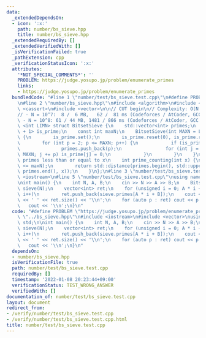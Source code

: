 ```yaml
---
data:
  _extendedDependsOn:
  - icon: ':x:'
    path: number/bs_sieve.hpp
    title: number/bs_sieve.hpp
  _extendedRequiredBy: []
  _extendedVerifiedWith: []
  _isVerificationFailed: true
  _pathExtension: cpp
  _verificationStatusIcon: ':x:'
  attributes:
    '*NOT_SPECIAL_COMMENTS*': ''
    PROBLEM: https://judge.yosupo.jp/problem/enumerate_primes
    links:
    - https://judge.yosupo.jp/problem/enumerate_primes
  bundledCode: "#line 1 \"number/test/bs_sieve.test.cpp\"\n#define PROBLEM \"https://judge.yosupo.jp/problem/enumerate_primes\"\
    \n#line 2 \"number/bs_sieve.hpp\"\n#include <algorithm>\n#include <bitset>\n#include\
    \ <cassert>\n#include <vector>\n\n// CUT begin\n// Complexity: O(N log log N):\n\
    // - N = 10^7:  8 /  6 MB,   62 /  81 ms (Codeforces / AtCoder, GCC C++17)\n//\
    \ - N = 10^8: 61 / 44 MB, 1481 / 866 ms (Codeforces / AtCoder, GCC C++17)\ntemplate\
    \ <int LIMN> struct BitsetSieve {\n    std::vector<int> primes;\n    std::bitset<LIMN\
    \ + 1> is_prime;\n    const int maxN;\n    BitsetSieve(int MAXN = LIMN) : maxN(MAXN)\
    \ {\n        is_prime.set();\n        is_prime.reset(0), is_prime.reset(1);\n\
    \        for (int p = 2; p <= MAXN; p++) {\n            if (is_prime[p]) {\n \
    \               primes.push_back(p);\n                for (int j = p * 2; j <=\
    \ MAXN; j += p) is_prime[j] = 0;\n            }\n        }\n    }\n    // Count\
    \ primes less than or equal to x\n    int prime_counting(int x) {\n        assert(x\
    \ <= maxN);\n        return std::distance(primes.begin(), std::upper_bound(primes.begin(),\
    \ primes.end(), x));\n    }\n};\n#line 3 \"number/test/bs_sieve.test.cpp\"\n#include\
    \ <iostream>\n#line 5 \"number/test/bs_sieve.test.cpp\"\nusing namespace std;\n\
    \nint main() {\n    int N, A, B;\n    cin >> N >> A >> B;\n    BitsetSieve<500000001>\
    \ sieve(N);\n    vector<int> ret;\n    for (unsigned i = 0; A * i + B < sieve.primes.size();\
    \ i++)\n        ret.push_back(sieve.primes[A * i + B]);\n    cout << sieve.primes.size()\
    \ << ' ' << ret.size() << '\\n';\n    for (auto p : ret) cout << p << ' ';\n \
    \   cout << '\\n';\n}\n"
  code: "#define PROBLEM \"https://judge.yosupo.jp/problem/enumerate_primes\"\n#include\
    \ \"../bs_sieve.hpp\"\n#include <iostream>\n#include <vector>\nusing namespace\
    \ std;\n\nint main() {\n    int N, A, B;\n    cin >> N >> A >> B;\n    BitsetSieve<500000001>\
    \ sieve(N);\n    vector<int> ret;\n    for (unsigned i = 0; A * i + B < sieve.primes.size();\
    \ i++)\n        ret.push_back(sieve.primes[A * i + B]);\n    cout << sieve.primes.size()\
    \ << ' ' << ret.size() << '\\n';\n    for (auto p : ret) cout << p << ' ';\n \
    \   cout << '\\n';\n}\n"
  dependsOn:
  - number/bs_sieve.hpp
  isVerificationFile: true
  path: number/test/bs_sieve.test.cpp
  requiredBy: []
  timestamp: '2022-01-08 20:23:44+09:00'
  verificationStatus: TEST_WRONG_ANSWER
  verifiedWith: []
documentation_of: number/test/bs_sieve.test.cpp
layout: document
redirect_from:
- /verify/number/test/bs_sieve.test.cpp
- /verify/number/test/bs_sieve.test.cpp.html
title: number/test/bs_sieve.test.cpp
---
```

